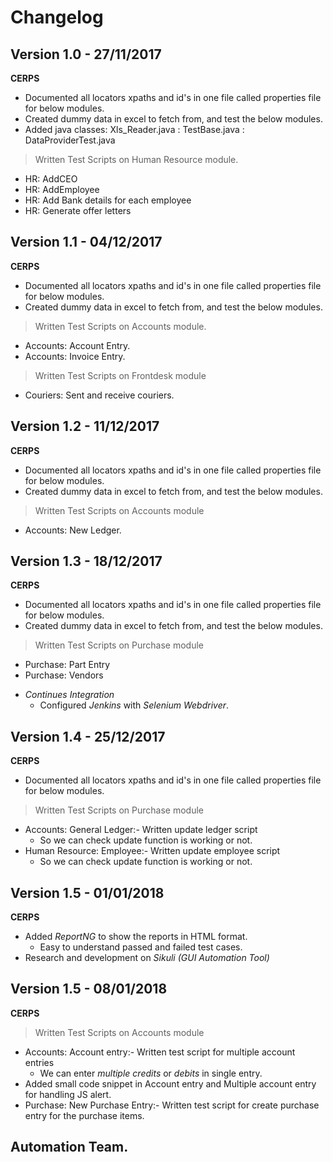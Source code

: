 Changelog
==========

## Version 1.0    -   27/11/2017
**CERPS**

* Documented all locators xpaths and id's in one file called properties file for below modules.
* Created dummy data in excel to fetch from, and test the below modules.
* Added java classes: Xls_Reader.java
					: TestBase.java
					: DataProviderTest.java
					
> Written Test Scripts on Human Resource module.
  - HR: AddCEO
  - HR: AddEmployee
  - HR: Add Bank details for each employee
  - HR: Generate offer letters
	
## Version 1.1    -   04/12/2017
**CERPS**

* Documented all locators xpaths and id's in one file called properties file for below modules.
* Created dummy data in excel to fetch from, and test the below modules.

> Written Test Scripts on Accounts module.
  - Accounts: Account Entry.
  - Accounts: Invoice Entry.
	
> Written Test Scripts on Frontdesk module
  - Couriers: Sent and receive couriers.

## Version 1.2    -   11/12/2017
**CERPS**

* Documented all locators xpaths and id's in one file called properties file for below modules.
* Created dummy data in excel to fetch from, and test the below modules.

> Written Test Scripts on Accounts module
  - Accounts: New Ledger.

## Version 1.3    -   18/12/2017
**CERPS**

* Documented all locators xpaths and id's in one file called properties file for below modules.
* Created dummy data in excel to fetch from, and test the below modules.

> Written Test Scripts on Purchase module
  - Purchase: Part Entry
  - Purchase: Vendors
	
* _Continues Integration_
	- Configured _Jenkins_ with _Selenium Webdriver_.

## Version 1.4    -   25/12/2017
**CERPS**

* Documented all locators xpaths and id's in one file called properties file for below modules.

> Written Test Scripts on Purchase module
  - Accounts: General Ledger:- Written update ledger script
	- So we can check update function is working or not.
  - Human Resource: Employee:- Written update employee script
	- So we can check update function is working or not.
	
## Version 1.5   -   01/01/2018
**CERPS**

* Added _ReportNG_ to show the reports in HTML format.
	- Easy to understand passed and failed test cases.
* Research and development on  _Sikuli (GUI Automation Tool)_

## Version 1.5   -   08/01/2018
**CERPS**

> Written Test Scripts on Accounts module
  - Accounts: Account entry:- Written test script for multiple account entries
  	- We can enter _multiple credits_ or _debits_ in single entry.
  - Added small code snippet in Account entry and Multiple account entry for handling JS alert.
  - Purchase: New Purchase Entry:- Written test script for create purchase entry for the purchase items.
  

## Automation Team.